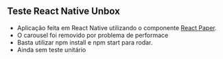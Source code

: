 ## Teste React Native Unbox

- Aplicação feita em React Native utilizando o componente [React Paper](https://laravel.com/docs/6.x/passport).
- O carousel foi removido por problema de performace
- Basta utilizar npm install e npm start para rodar.
- Ainda sem teste unitário
